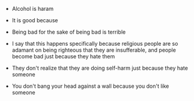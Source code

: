 - Alcohol is haram

- It is good because 

- Being bad for the sake of being bad is terrible

- I say that this happens specifically because religious people are so adamant on being righteous that they are insufferable, and people become bad just because they hate them
- They don't realize that they are doing self-harm just because they hate someone

- You don't bang your head against a wall because you don't like someone